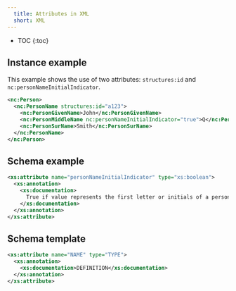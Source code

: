 ```yaml
---
  title: Attributes in XML
  short: XML
---
```


- TOC
{:toc}

## Instance example

This example shows the use of two attributes: `structures:id` and `nc:personNameInitialIndicator`.

```xml
<nc:Person>
  <nc:PersonName structures:id="a123">
    <nc:PersonGivenName>John</nc:PersonGivenName>
    <nc:PersonMiddleName nc:personNameInitialIndicator="true">Q</nc:PersonMiddleName>
    <nc:PersonSurName>Smith</nc:PersonSurName>
  </nc:PersonName>
</nc:Person>
```

## Schema example

```xml
<xs:attribute name="personNameInitialIndicator" type="xs:boolean">
  <xs:annotation>
    <xs:documentation>
      True if value represents the first letter or initials of a persons name; false otherwise.
    </xs:documentation>
  </xs:annotation>
</xs:attribute>
```

## Schema template

```xml
<xs:attribute name="NAME" type="TYPE">
  <xs:annotation>
    <xs:documentation>DEFINITION</xs:documentation>
  </xs:annotation>
</xs:attribute>
```
